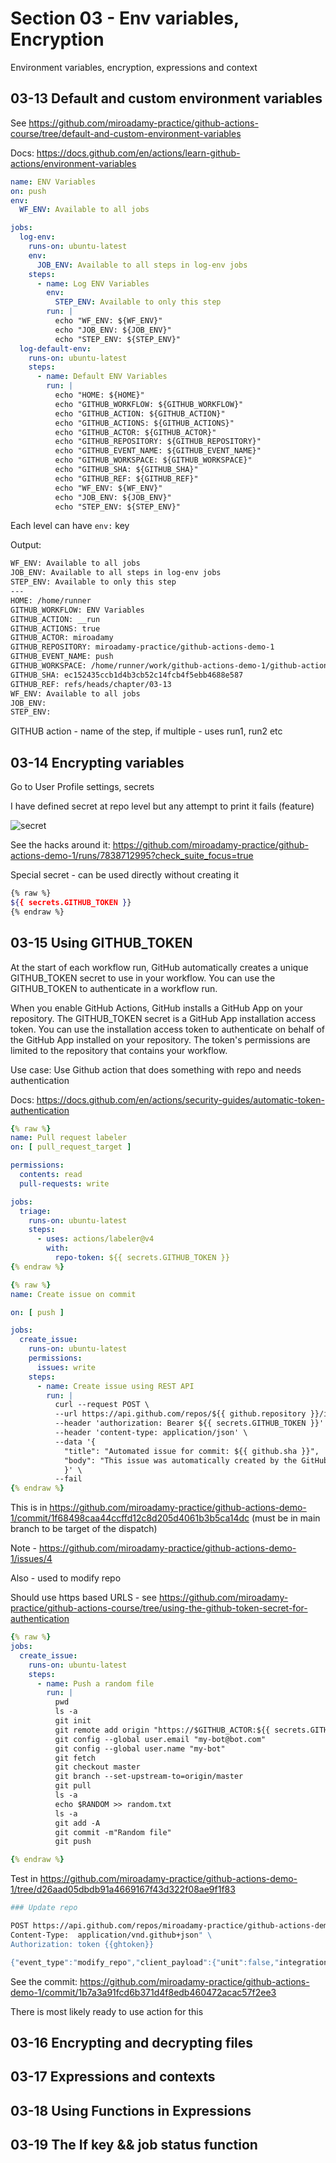 # Section 03 - Env variables, Encryption

Environment variables, encryption, expressions and context

## 03-13 Default and custom environment variables

See <https://github.com/miroadamy-practice/github-actions-course/tree/default-and-custom-environment-variables>

Docs: <https://docs.github.com/en/actions/learn-github-actions/environment-variables>

```yaml
name: ENV Variables 
on: push 
env: 
  WF_ENV: Available to all jobs 

jobs: 
  log-env:
    runs-on: ubuntu-latest
    env:
      JOB_ENV: Available to all steps in log-env jobs
    steps:
      - name: Log ENV Variables 
        env: 
          STEP_ENV: Available to only this step 
        run: |
          echo "WF_ENV: ${WF_ENV}"
          echo "JOB_ENV: ${JOB_ENV}"
          echo "STEP_ENV: ${STEP_ENV}"
  log-default-env: 
    runs-on: ubuntu-latest
    steps:
      - name: Default ENV Variables 
        run: |
          echo "HOME: ${HOME}"
          echo "GITHUB_WORKFLOW: ${GITHUB_WORKFLOW}"
          echo "GITHUB_ACTION: ${GITHUB_ACTION}"
          echo "GITHUB_ACTIONS: ${GITHUB_ACTIONS}"
          echo "GITHUB_ACTOR: ${GITHUB_ACTOR}"
          echo "GITHUB_REPOSITORY: ${GITHUB_REPOSITORY}"
          echo "GITHUB_EVENT_NAME: ${GITHUB_EVENT_NAME}"
          echo "GITHUB_WORKSPACE: ${GITHUB_WORKSPACE}"
          echo "GITHUB_SHA: ${GITHUB_SHA}"
          echo "GITHUB_REF: ${GITHUB_REF}"
          echo "WF_ENV: ${WF_ENV}"
          echo "JOB_ENV: ${JOB_ENV}"
          echo "STEP_ENV: ${STEP_ENV}"
```

Each level can have `env:` key

Output:

```sh
WF_ENV: Available to all jobs
JOB_ENV: Available to all steps in log-env jobs
STEP_ENV: Available to only this step
---
HOME: /home/runner
GITHUB_WORKFLOW: ENV Variables
GITHUB_ACTION: __run
GITHUB_ACTIONS: true
GITHUB_ACTOR: miroadamy
GITHUB_REPOSITORY: miroadamy-practice/github-actions-demo-1
GITHUB_EVENT_NAME: push
GITHUB_WORKSPACE: /home/runner/work/github-actions-demo-1/github-actions-demo-1
GITHUB_SHA: ec152435ccb1d4b3cb52c14fcb4f5ebb4688e587
GITHUB_REF: refs/heads/chapter/03-13
WF_ENV: Available to all jobs
JOB_ENV: 
STEP_ENV: 
```

GITHUB action - name of the step, if multiple - uses run1, run2 etc

## 03-14 Encrypting variables

Go to User Profile settings, secrets

I have defined secret at repo level but any attempt to print it fails (feature)

![secret](./img/secrets.png)

See the hacks around it: <https://github.com/miroadamy-practice/github-actions-demo-1/runs/7838712995?check_suite_focus=true>

Special secret - can be used directly without creating it

```sh
{% raw %}
${{ secrets.GITHUB_TOKEN }}
{% endraw %}

```

## 03-15 Using GITHUB_TOKEN

At the start of each workflow run, GitHub automatically creates a unique GITHUB_TOKEN secret to use in your workflow. You can use the GITHUB_TOKEN to authenticate in a workflow run.

When you enable GitHub Actions, GitHub installs a GitHub App on your repository. The GITHUB_TOKEN secret is a GitHub App installation access token. You can use the installation access token to authenticate on behalf of the GitHub App installed on your repository. The token's permissions are limited to the repository that contains your workflow.

Use case: Use Github action that does something with repo and needs authentication

Docs: <https://docs.github.com/en/actions/security-guides/automatic-token-authentication>


```yaml
{% raw %}
name: Pull request labeler
on: [ pull_request_target ]

permissions:
  contents: read
  pull-requests: write

jobs:
  triage:
    runs-on: ubuntu-latest
    steps:
      - uses: actions/labeler@v4
        with:
          repo-token: ${{ secrets.GITHUB_TOKEN }}
{% endraw %}          
```

```yaml
{% raw %}
name: Create issue on commit

on: [ push ]

jobs:
  create_issue:
    runs-on: ubuntu-latest
    permissions:
      issues: write 
    steps:
      - name: Create issue using REST API
        run: |
          curl --request POST \
          --url https://api.github.com/repos/${{ github.repository }}/issues \
          --header 'authorization: Bearer ${{ secrets.GITHUB_TOKEN }}' \
          --header 'content-type: application/json' \
          --data '{
            "title": "Automated issue for commit: ${{ github.sha }}",
            "body": "This issue was automatically created by the GitHub Action workflow **${{ github.workflow }}**. \n\n The commit hash was: _${{ github.sha }}_."
            }' \
          --fail
{% endraw %}
```
This is in https://github.com/miroadamy-practice/github-actions-demo-1/commit/1f68498caa44ccffd12c8d205d4061b3b5ca14dc (must be in main branch to be target of the dispatch)

Note - https://github.com/miroadamy-practice/github-actions-demo-1/issues/4

Also - used to modify repo

Should use https based URLS - see <https://github.com/miroadamy-practice/github-actions-course/tree/using-the-github-token-secret-for-authentication>

```yaml
{% raw %}
jobs: 
  create_issue:
    runs-on: ubuntu-latest
    steps:
      - name: Push a random file
        run: |
          pwd 
          ls -a 
          git init
          git remote add origin "https://$GITHUB_ACTOR:${{ secrets.GITHUB_TOKEN }}@github.com/$GITHUB_REPOSITORY.git"
          git config --global user.email "my-bot@bot.com"
          git config --global user.name "my-bot"
          git fetch
          git checkout master
          git branch --set-upstream-to=origin/master
          git pull
          ls -a
          echo $RANDOM >> random.txt
          ls -a 
          git add -A
          git commit -m"Random file"
          git push

{% endraw %}
```

Test in https://github.com/miroadamy-practice/github-actions-demo-1/tree/d26aad05dbdb91a4669167f43d322f08ae9f1f83

```sh
### Update repo

POST https://api.github.com/repos/miroadamy-practice/github-actions-demo-1/dispatches
Content-Type:  application/vnd.github+json" \ 
Authorization: token {{ghtoken}}

{"event_type":"modify_repo","client_payload":{"unit":false,"integration":true, "env": "production"}}

```

See the commit: https://github.com/miroadamy-practice/github-actions-demo-1/commit/1b7a3a91fcd6b371d4f8edb460472acac57f2ee3

There is most likely ready to use action for this
## 03-16 Encrypting and decrypting files

## 03-17 Expressions and contexts

## 03-18 Using Functions in Expressions

## 03-19 The If key && job status function

